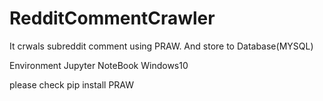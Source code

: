 # RedditCommentCrawler
It crwals subreddit comment using PRAW.
And store to Database(MYSQL)

Environment
Jupyter NoteBook
Windows10

please check
pip install PRAW
